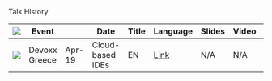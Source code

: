 Talk History

| ![](https://openmoji.org/data/color/svg/1F5FA.svg) | Event | | Date | Title | Language | Slides | Video | Pics |
| ----- | ------- | ---- | -----| ----- | -------- | ------ | ----- | ---- |
| ![](https://openmoji.org/data/color/svg/1F1EC-1F1F7.svg) | Devoxx Greece | Apr-19 | Cloud-based IDEs | EN | [Link](https://speakerdeck.com/maeddes/cloud-and-container-based-integrated-development-environments) |  N/A | N/A |